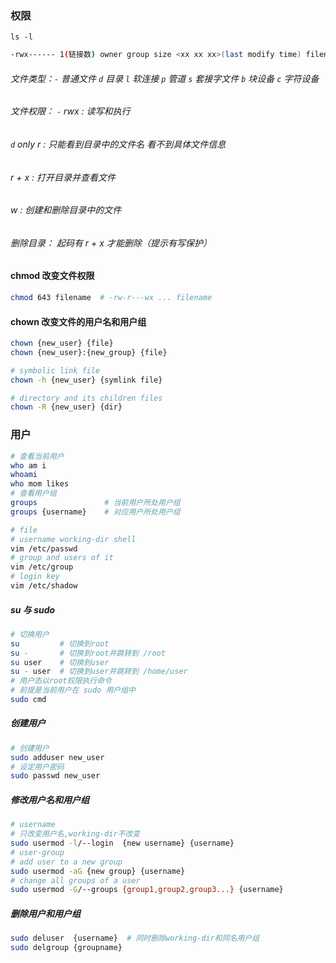 ### 权限

`ls -l`  

```bash
-rwx------ 1(链接数) owner group size <xx xx xx>(last modify time) filename
```

######  文件类型：`-` 普通文件   `d` 目录   `l` 软连接   `p` 管道   `s` 套接字文件   `b` 块设备  `c` 字符设备

######  文件权限： `-`  rwx : 读写和执行

###### 					 `d`  only r : 只能看到目录中的文件名 看不到具体文件信息

###### 							r + x    : 打开目录并查看文件

###### 							w		 : 创建和删除目录中的文件

###### 							删除目录： 起码有 r + x 才能删除（提示有写保护）

#### chmod 改变文件权限

```bash
chmod 643 filename  # -rw-r---wx ... filename
```

#### chown  改变文件的用户名和用户组

```bash
chown {new_user} {file}
chown {new_user}:{new_group} {file}
```

```bash
# symbolic link file
chown -h {new_user} {symlink file}
```

```bash
# directory and its children files
chown -R {new_user} {dir}
```

### 用户

```bash
# 查看当前用户
who am i
whoami
who mom likes
# 查看用户组
groups               # 当前用户所处用户组
groups {username}    # 对应用户所处用户组
```

```bash
# file
# username working-dir shell
vim /etc/passwd
# group and users of it
vim /etc/group
# login key
vim /etc/shadow
```

##### su 与 sudo

```bash
# 切换用户
su         # 切换到root
su -       # 切换到root并跳转到 /root
su user    # 切换到user
su - user  # 切换到user并跳转到 /home/user
# 用户态以root权限执行命令
# 前提是当前用户在 sudo 用户组中
sudo cmd 
```

##### 创建用户

```bash
# 创建用户
sudo adduser new_user
# 设定用户密码
sudo passwd new_user
```

##### 修改用户名和用户组

```bash
# username
# 只改变用户名,working-dir不改变
sudo usermod -l/--login  {new username} {username}
# user-group
# add user to a new group
sudo usermod -aG {new group} {username}
# change all groups of a user
sudo usermod -G/--groups {group1,group2,group3...} {username}
```

##### 删除用户和用户组

```bash
sudo deluser  {username}  # 同时删除working-dir和同名用户组
sudo delgroup {groupname}
```



















